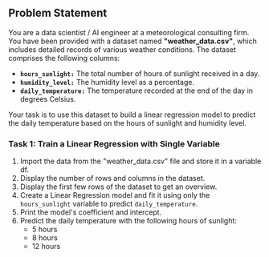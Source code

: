## Problem Statement

You are a data scientist / AI engineer at a meteorological consulting firm. You have been provided with a dataset named **"weather_data.csv"**, which includes detailed records of various weather conditions. The dataset comprises the following columns:

- **`hours_sunlight:`** The total number of hours of sunlight received in a day.
- **`humidity_level:`** The humidity level as a percentage.
- **`daily_temperature:`** The temperature recorded at the end of the day in degrees Celsius.

Your task is to use this dataset to build a linear regression model to predict the daily temperature based on the hours of sunlight and humidity level.

### Task 1: Train a Linear Regression with Single Variable

1. Import the data from the "weather_data.csv" file and store it in a variable df.
2. Display the number of rows and columns in the dataset.
3. Display the first few rows of the dataset to get an overview.
4. Create a Linear Regression model and fit it using only the `hours_sunlight` variable to predict `daily_temperature`.
5. Print the model's coefficient and intercept.
6. Predict the daily temperature with the following hours of sunlight:
   - 5 hours
   - 8 hours
   - 12 hours
